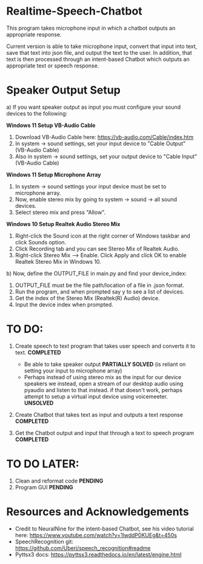 # Realtime-Speech-Chatbot
This program takes microphone input in which a chatbot outputs an appropriate response.

Current version is able to take microphone input, convert that input into text, save that text into json file, and output the text to the user.
In addition, that text is then processed through an intent-based Chatbot which outputs an appropriate text or speech response.

# Speaker Output Setup
a) If you want speaker output as input you must configure your sound devices to the following:

**Windows 11 Setup VB-Audio Cable**
1. Download VB-Audio Cable here: https://vb-audio.com/Cable/index.htm
2. In system -> sound settings, set your input device to "Cable Output" (VB-Audio Cable)
3. Also in system -> sound settings, set your output device to "Cable Input" (VB-Audio Cable)

**Windows 11 Setup Microphone Array**
1. In system -> sound settings your input device must be set to microphone array.
2. Now, enable stereo mix by going to system -> sound -> all sound devices.
3. Select stereo mix and press "Allow".

**Windows 10 Setup Realtek Audio Stereo Mix**
1. Right-click the Sound icon at the right corner of Windows taskbar and click Sounds option.
2. Click Recording tab and you can see Stereo Mix of Realtek Audio.
3. Right-click Stereo Mix --> Enable. Click Apply and click OK to enable Realtek Stereo Mix in Windows 10.
        
b) Now, define the OUTPUT_FILE in main.py and find your device_index:
1. OUTPUT_FILE must be the file path/location of a file in .json format.
2. Run the program, and when prompted say y to see a list of devices.
5. Get the index of the Stereo Mix (Realtek(R) Audio) device.
6. Input the device index when prompted.

# TO DO:
1) Create speech to text program that takes user speech and converts it to text. **COMPLETED**
   - Be able to take speaker output **PARTIALLY SOLVED** (is reliant on setting your input to microphone array)
   - Perhaps instead of using stereo mix as the input for our device speakers we instead,
     open a stream of our desktop audio using pyaudio and listen to that instead.
     if that doesn't work, perhaps attempt to setup a virtual input device using voicemeeter. **UNSOLVED**

2) Create Chatbot that takes text as input and outputs a text response **COMPLETED**
 
3) Get the Chatbot output and input that through a text to speech program **COMPLETED**

# TO DO LATER:
1) Clean and reformat code **PENDING**
2) Program GUI **PENDING**

# Resources and Acknowledgements
- Credit to NeuralNine for the intent-based Chatbot, see his video tutorial here: https://www.youtube.com/watch?v=1lwddP0KUEg&t=450s
- SpeechRecognition git: https://github.com/Uberi/speech_recognition#readme
- Pyttsx3 docs: https://pyttsx3.readthedocs.io/en/latest/engine.html
